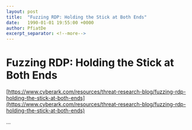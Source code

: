 ```yaml
---
layout: post
title:  "Fuzzing RDP: Holding the Stick at Both Ends"
date:   1990-01-01 19:55:00 +0000
author: PfiatDe
excerpt_separator: <!--more-->
---
```


# Fuzzing RDP: Holding the Stick at Both Ends

[https://www.cyberark.com/resources/threat-research-blog/fuzzing-rdp-holding-the-stick-at-both-ends](https://www.cyberark.com/resources/threat-research-blog/fuzzing-rdp-holding-the-stick-at-both-ends)

...
<!--more-->
